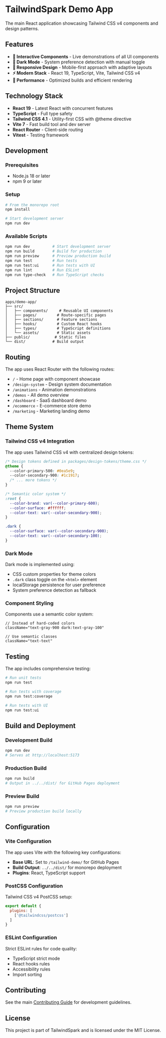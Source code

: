 # TailwindSpark Demo App

The main React application showcasing Tailwind CSS v4 components and design patterns.

## Features

- **🎨 Interactive Components** - Live demonstrations of all UI components
- **🌙 Dark Mode** - System preference detection with manual toggle
- **📱 Responsive Design** - Mobile-first approach with adaptive layouts
- **⚡ Modern Stack** - React 19, TypeScript, Vite, Tailwind CSS v4
- **🚀 Performance** - Optimized builds and efficient rendering

## Technology Stack

- **React 19** - Latest React with concurrent features
- **TypeScript** - Full type safety
- **Tailwind CSS 4.1** - Utility-first CSS with @theme directive
- **Vite 7** - Fast build tool and dev server
- **React Router** - Client-side routing
- **Vitest** - Testing framework

## Development

### Prerequisites

- Node.js 18 or later
- npm 9 or later

### Setup

```bash
# From the monorepo root
npm install

# Start development server
npm run dev
```

### Available Scripts

```bash
npm run dev          # Start development server
npm run build        # Build for production
npm run preview      # Preview production build
npm run test         # Run tests
npm run test:ui      # Run tests with UI
npm run lint         # Run ESLint
npm run type-check   # Run TypeScript checks
```

## Project Structure

```text
apps/demo-app/
├── src/
│   ├── components/     # Reusable UI components
│   ├── pages/         # Route-specific pages
│   ├── sections/      # Feature sections
│   ├── hooks/         # Custom React hooks
│   ├── types/         # TypeScript definitions
│   └── assets/        # Static assets
├── public/           # Static files
└── dist/            # Build output
```

## Routing

The app uses React Router with the following routes:

- `/` - Home page with component showcase
- `/design-system` - Design system documentation
- `/animations` - Animation demonstrations
- `/demos` - All demo overview
- `/dashboard` - SaaS dashboard demo
- `/ecommerce` - E-commerce store demo
- `/marketing` - Marketing landing demo

## Theme System

### Tailwind CSS v4 Integration

The app uses Tailwind CSS v4 with centralized design tokens:

```css
/* Design tokens defined in packages/design-tokens/theme.css */
@theme {
  --color-primary-500: #0ea5e9;
  --color-secondary-900: #1c1917;
  /* ... more tokens */
}

/* Semantic color system */
:root {
  --color-brand: var(--color-primary-600);
  --color-surface: #ffffff;
  --color-text: var(--color-secondary-900);
}

.dark {
  --color-surface: var(--color-secondary-900);
  --color-text: var(--color-secondary-100);
}
```

### Dark Mode

Dark mode is implemented using:

- CSS custom properties for theme colors
- `.dark` class toggle on the `<html>` element
- localStorage persistence for user preference
- System preference detection as fallback

### Component Styling

Components use a semantic color system:

```tsx
// Instead of hard-coded colors
className="text-gray-900 dark:text-gray-100"

// Use semantic classes
className="text-text"
```

## Testing

The app includes comprehensive testing:

```bash
# Run unit tests
npm run test

# Run tests with coverage
npm run test:coverage

# Run tests with UI
npm run test:ui
```

## Build and Deployment

### Development Build

```bash
npm run dev
# Serves at http://localhost:5173
```

### Production Build

```bash
npm run build
# Output in ../../dist/ for GitHub Pages deployment
```

### Preview Build

```bash
npm run preview
# Preview production build locally
```

## Configuration

### Vite Configuration

The app uses Vite with the following key configurations:

- **Base URL**: Set to `/tailwind-demo/` for GitHub Pages
- **Build Output**: `../../dist/` for monorepo deployment
- **Plugins**: React, TypeScript support

### PostCSS Configuration

Tailwind CSS v4 PostCSS setup:

```js
export default {
  plugins: [
    ['@tailwindcss/postcss']
  ]
}
```

### ESLint Configuration

Strict ESLint rules for code quality:

- TypeScript strict mode
- React hooks rules
- Accessibility rules
- Import sorting

## Contributing

See the main [Contributing Guide](../../CONTRIBUTING.md) for development guidelines.

## License

This project is part of TailwindSpark and is licensed under the MIT License.
